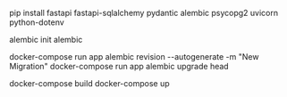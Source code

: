 pip install fastapi fastapi-sqlalchemy pydantic alembic psycopg2 uvicorn python-dotenv

alembic init alembic

docker-compose run app alembic revision --autogenerate -m "New Migration"
docker-compose run app alembic upgrade head


docker-compose build
docker-compose up
